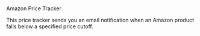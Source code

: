 #
Amazon Price Tracker

This price tracker sends you an email notification when an Amazon product falls below a specified price cutoff.
